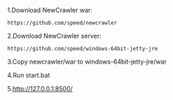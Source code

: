 

1.Download NewCrawler war:

	https://github.com/speed/newcrawler
	
2.Download NewCrawler server:

	https://github.com/speed/windows-64bit-jetty-jre


3.Copy newcrawler/war to windows-64bit-jetty-jre/war
	
4.Run start.bat 

5.http://127.0.0.1:8500/

	
